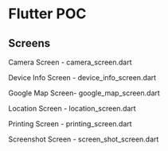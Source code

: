 # Flutter POC

## Screens

Camera Screen - camera_screen.dart

Device Info Screen - device_info_screen.dart

Google Map Screen- google_map_screen.dart

Location Screen - location_screen.dart

Printing Screen - printing_screen.dart

Screenshot Screen - screen_shot_screen.dart
